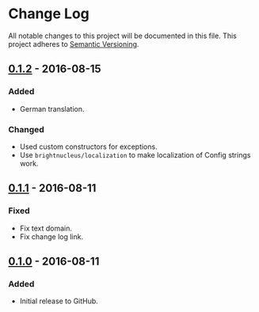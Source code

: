 # Change Log
All notable changes to this project will be documented in this file.
This project adheres to [Semantic Versioning](http://semver.org/).

## [0.1.2] - 2016-08-15
### Added
- German translation.

### Changed
- Used custom constructors for exceptions.
- Use `brightnucleus/localization` to make localization of Config strings work.

## [0.1.1] - 2016-08-11
### Fixed
- Fix text domain.
- Fix change log link.

## [0.1.0] - 2016-08-11
### Added
- Initial release to GitHub.

[0.1.2]: https://github.com/brightnucleus/custom-content/compare/v0.1.1...v0.1.2
[0.1.1]: https://github.com/brightnucleus/custom-content/compare/v0.1.0...v0.1.1
[0.1.0]: https://github.com/brightnucleus/custom-content/compare/v0.0.0...v0.1.0
